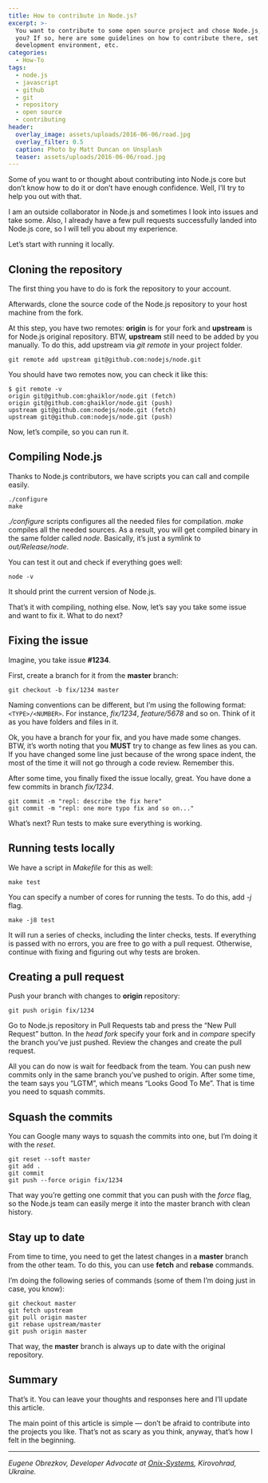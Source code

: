```yaml
---
title: How to contribute in Node.js?
excerpt: >-
  You want to contribute to some open source project and chose Node.js, don’t
  you? If so, here are some guidelines on how to contribute there, set up
  development environment, etc.
categories:
  - How-To
tags:
  - node.js
  - javascript
  - github
  - git
  - repository
  - open source
  - contributing
header:
  overlay_image: assets/uploads/2016-06-06/road.jpg
  overlay_filter: 0.5
  caption: Photo by Matt Duncan on Unsplash
  teaser: assets/uploads/2016-06-06/road.jpg
---
```


Some of you want to or thought about contributing into Node.js core but don’t know how to do it or don’t have enough confidence.
Well, I’ll try to help you out with that.

I am an outside collaborator in Node.js and sometimes I look into issues and take some.
Also, I already have a few pull requests successfully landed into Node.js core, so I will tell you about my experience.

Let’s start with running it locally.

## Cloning the repository

The first thing you have to do is fork the repository to your account.

Afterwards, clone the source code of the Node.js repository to your host machine from the fork.

At this step, you have two remotes: **origin** is for your fork and **upstream** is for Node.js original repository.
BTW, **upstream** still need to be added by you manually.
To do this, add upstream via _git remote_ in your project folder.

```shell
git remote add upstream git@github.com:nodejs/node.git
```

You should have two remotes now, you can check it like this:

```shell
$ git remote -v
origin git@github.com:ghaiklor/node.git (fetch)
origin git@github.com:ghaiklor/node.git (push)
upstream git@github.com:nodejs/node.git (fetch)
upstream git@github.com:nodejs/node.git (push)
```

Now, let’s compile, so you can run it.

## Compiling Node.js

Thanks to Node.js contributors, we have scripts you can call and compile easily.

```shell
./configure
make
```

_./configure_ scripts configures all the needed files for compilation.
_make_ compiles all the needed sources.
As a result, you will get compiled binary in the same folder called _node_.
Basically, it’s just a symlink to _out/Release/node_.

You can test it out and check if everything goes well:

```shell
node -v
```

It should print the current version of Node.js.

That’s it with compiling, nothing else.
Now, let’s say you take some issue and want to fix it.
What to do next?

## Fixing the issue

Imagine, you take issue **#1234**.

First, create a branch for it from the **master** branch:

```shell
git checkout -b fix/1234 master
```

Naming conventions can be different, but I’m using the following format: `<TYPE>/<NUMBER>`.
For instance, _fix/1234_, _feature/5678_ and so on.
Think of it as you have folders and files in it.

Ok, you have a branch for your fix, and you have made some changes.
BTW, it’s worth noting that you **MUST** try to change as few lines as you can.
If you have changed some line just because of the wrong space indent, the most of the time it will not go through a code review.
Remember this.

After some time, you finally fixed the issue locally, great.
You have done a few commits in branch _fix/1234_.

```shell
git commit -m "repl: describe the fix here"
git commit -m "repl: one more typo fix and so on..."
```

What’s next?
Run tests to make sure everything is working.

## Running tests locally

We have a script in _Makefile_ for this as well:

```shell
make test
```

You can specify a number of cores for running the tests.
To do this, add _-j_ flag.

```shell
make -j8 test
```

It will run a series of checks, including the linter checks, tests.
If everything is passed with no errors, you are free to go with a pull request.
Otherwise, continue with fixing and figuring out why tests are broken.

## Creating a pull request

Push your branch with changes to **origin** repository:

```shell
git push origin fix/1234
```

Go to Node.js repository in Pull Requests tab and press the “New Pull Request” button.
In the _head fork_ specify your fork and in _compare_ specify the branch you’ve just pushed.
Review the changes and create the pull request.

All you can do now is wait for feedback from the team.
You can push new commits only in the same branch you’ve pushed to origin.
After some time, the team says you “LGTM”, which means “Looks Good To Me”.
That is time you need to squash commits.

## Squash the commits

You can Google many ways to squash the commits into one, but I’m doing it with the _reset_.

```shell
git reset --soft master
git add .
git commit
git push --force origin fix/1234
```

That way you’re getting one commit that you can push with the _force_ flag, so the Node.js team can easily merge it into the master branch with clean history.

## Stay up to date

From time to time, you need to get the latest changes in a **master** branch from the other team.
To do this, you can use **fetch** and **rebase** commands.

I’m doing the following series of commands (some of them I’m doing just in case, you know):

```shell
git checkout master
git fetch upstream
git pull origin master
git rebase upstream/master
git push origin master
```

That way, the **master** branch is always up to date with the original repository.

## Summary

That’s it.
You can leave your thoughts and responses here and I’ll update this article.

The main point of this article is simple — don’t be afraid to contribute into the projects you like.
That’s not as scary as you think, anyway, that’s how I felt in the beginning.

---

*Eugene Obrezkov, Developer Advocate at [Onix-Systems](https://onix-systems.com), Kirovohrad, Ukraine.*
